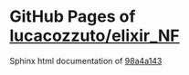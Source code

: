 GitHub Pages of [lucacozzuto/elixir_NF](https://github.com/lucacozzuto/elixir_NF.git)
===
Sphinx html documentation of [98a4a143](https://github.com/lucacozzuto/elixir_NF/tree/98a4a143584bcf5cfd1365eb77d3b3d2217014a1)
